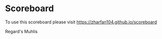 # Scoreboard

To use this scoreboard please visit https://zharfan104.github.io/scoreboard

Regard's Muhlis
